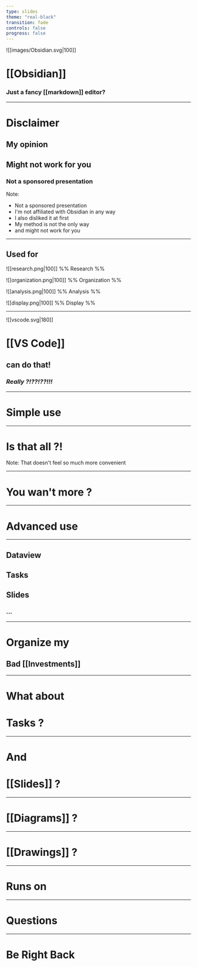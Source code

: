 ```yaml
---
type: slides
theme: "real-black"
transition: fade
controls: false
progress: false
---
```


![[images/Obsidian.svg|100]]
# [[Obsidian]]

###  Just a fancy [[markdown]] editor?

---

# Disclaimer

## My opinion <!-- element class="fragment fade-in" -->
## Might not work for you <!-- element class="fragment fade-in" -->
### Not a sponsored presentation <!-- element class="fragment fade-in" -->

Note:
 - Not a sponsored presentation
 - I'm not affiliated with Obsidian in any way
 - I also disliked it at first
 - My method is not the only way
 - and might not work for you

---

## Used for 

![[research.png|100]] <!-- element class="fragment fade-in" --> %% Research %%

![[organization.png|100]] <!-- element class="fragment fade-in" --> %% Organization %%

![[analysis.png|100]] <!-- element class="fragment fade-in" --> %% Analysis %%

![[display.png|100]] <!-- element class="fragment fade-in" --> %% Display %%

---

![[vscode.svg|180]]

# [[VS Code]]
## can do that!

### *Really ?!??!??!!!* <!-- element class="fragment" -->

---

# Simple use

---

# Is that all ?!

Note:
That doesn't feel so much more convenient

---

# You wan't more ?

---
# Advanced use

<i class="fas fa-cog fa-spin fa-3x"></i>

---

## Dataview
## Tasks
## Slides
### ...

---
<!-- .slide: data-auto-animate -->

# Organize my
## Bad [[Investments]]

---

# What about
# Tasks ?

---

# And
# [[Slides]] ?


---

# [[Diagrams]] ?

---

# [[Drawings]] ?

---

# Runs on

<i class="fas fa-desktop fa-5x"></i>
<i class="fas fa-tablet fa-4x"></i>
<i class="fas fa-mobile fa-3x"></i>

---

# Questions

---

# Be Right Back
